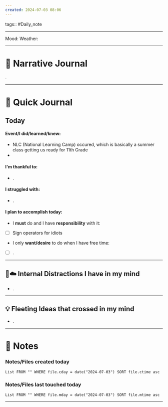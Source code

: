 ```yaml
---
created: 2024-07-03 08:06
---
```

tags:: #Daily_note

---

Mood:
Weather:

---
#  📝 Narrative Journal
.

---
# 📝 Quick Journal

## Today
#### Event/I did/learned/knew:
- NLC (National Learning Camp) occured, which is basically a summer class getting us ready for 11th Grade
- 
#### I'm thankful to:
- .
#### I struggled with:
- .
#### I plan to accomplish today:
- I **must** do and I have **responsibility** with it:
- [ ] Sign operators for idiots
- I only **want/desire** to do when I have free time:
- [ ] .

---

## 🧠☁️ Internal Distractions I have in my mind
- . 

---

## 💡 Fleeting Ideas that crossed in my mind
- . 

---
# 📝 Notes

### Notes/Files created today
```dataview
List FROM "" WHERE file.cday = date("2024-07-03") SORT file.ctime asc
```

### Notes/Files last touched today
```dataview
List FROM "" WHERE file.mday = date("2024-07-03") SORT file.mtime asc
```

---